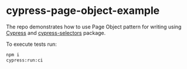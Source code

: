 # cypress-page-object-example

The repo demonstrates how to use Page Object pattern for writing using [Cypress](https://www.cypress.io/) and [cypress-selectors](https://github.com/anton-kravchenko/cypress-selectors) package.

To execute tests run:

```sh
npm i
cypress:run:ci
```
